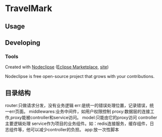 

# TravelMark



## Usage



## Developing



### Tools

Created with [Nodeclipse](https://github.com/Nodeclipse/nodeclipse-1)
 ([Eclipse Marketplace](http://marketplace.eclipse.org/content/nodeclipse), [site](http://www.nodeclipse.org))   

Nodeclipse is free open-source project that grows with your contributions.

## 目录结构
router:只做请求分发，没有业务逻辑 
err:是统一的错误处理位置，记录错误，统一err页面。 
middlewares:业务中间件，如用户权限控制 
proxy:数据层的连接工作,proxy能被controller和service访问。 
model:只能由它的proxy访问
controller主要逻辑处理 
service作为项目的业务组件。如：redis连接服务，缓存组件，日志组件等，他可以减少controller的负担。 
app:放一次性脚本